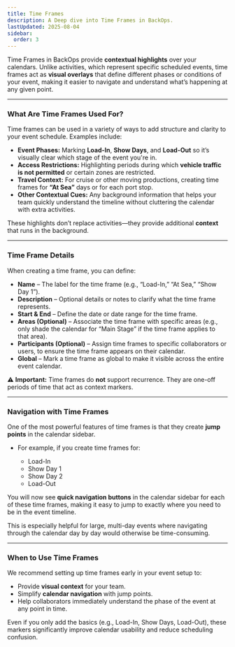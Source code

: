 ```yaml
---
title: Time Frames
description: A Deep dive into Time Frames in BackOps.
lastUpdated: 2025-08-04
sidebar:
  order: 3
---
```


Time Frames in BackOps provide **contextual highlights** over your calendars. Unlike activities, which represent specific scheduled events, time frames act as **visual overlays** that define different phases or conditions of your event, making it easier to navigate and understand what’s happening at any given point.

---

### **What Are Time Frames Used For?**

Time frames can be used in a variety of ways to add structure and clarity to your event schedule. Examples include:

- **Event Phases:** Marking **Load-In**, **Show Days**, and **Load-Out** so it’s visually clear which stage of the event you're in.
- **Access Restrictions:** Highlighting periods during which **vehicle traffic is not permitted** or certain zones are restricted.
- **Travel Context:** For cruise or other moving productions, creating time frames for **“At Sea”** days or for each port stop.
- **Other Contextual Cues:** Any background information that helps your team quickly understand the timeline without cluttering the calendar with extra activities.

These highlights don’t replace activities—they provide additional **context** that runs in the background.

---

### **Time Frame Details**

When creating a time frame, you can define:

- **Name** – The label for the time frame (e.g., “Load-In,” “At Sea,” “Show Day 1”).
- **Description** – Optional details or notes to clarify what the time frame represents.
- **Start & End** – Define the date or date range for the time frame.
- **Areas (Optional)** – Associate the time frame with specific areas (e.g., only shade the calendar for “Main Stage” if the time frame applies to that area).
- **Participants (Optional)** – Assign time frames to specific collaborators or users, to ensure the time frame appears on their calendar.
- **Global** – Mark a time frame as global to make it visible across the entire event calendar.

⚠ **Important:** Time frames do **not** support recurrence. They are one-off periods of time that act as context markers.

---

### **Navigation with Time Frames**

One of the most powerful features of time frames is that they create **jump points** in the calendar sidebar.

- For example, if you create time frames for:

  - Load-In
  - Show Day 1
  - Show Day 2
  - Load-Out

You will now see **quick navigation buttons** in the calendar sidebar for each of these time frames, making it easy to jump to exactly where you need to be in the event timeline.

This is especially helpful for large, multi-day events where navigating through the calendar day by day would otherwise be time-consuming.

---

### **When to Use Time Frames**

We recommend setting up time frames early in your event setup to:

- Provide **visual context** for your team.
- Simplify **calendar navigation** with jump points.
- Help collaborators immediately understand the phase of the event at any point in time.

Even if you only add the basics (e.g., Load-In, Show Days, Load-Out), these markers significantly improve calendar usability and reduce scheduling confusion.
